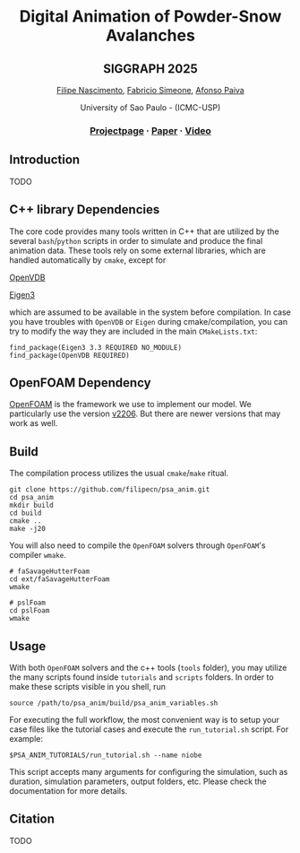 <div align="center">

# Digital Animation of Powder-Snow Avalanches

<h2>SIGGRAPH 2025</h2>

[Filipe Nascimento](https://filipecn.dev/), [Fabricio Simeone](https://sites.google.com/icmc.usp.br/fssousa/home), [Afonso Paiva](https://sites.google.com/icmc.usp.br/apneto/)

University of Sao Paulo - (ICMC-USP)


### [Projectpage]() · [Paper]() · [Video]()

</div>

## Introduction

TODO

## C++ library Dependencies

The core code provides many tools written in C++ that are utilized by the 
several `bash`/`python` scripts in order to simulate and produce the final 
animation data. These tools rely on some external libraries, which are 
handled automatically by `cmake`, except for 

[OpenVDB](https://github.com/AcademySoftwareFoundation/openvdb)

[Eigen3](https://eigen.tuxfamily.org/index.php?title=Main_Page)

which are assumed to be available in the system before compilation. 
In case you have troubles with `OpenVDB` or `Eigen` during cmake/compilation,
you can try to modify the way they are included in the main `CMakeLists.txt`:
```
find_package(Eigen3 3.3 REQUIRED NO_MODULE)
find_package(OpenVDB REQUIRED)
```

## OpenFOAM Dependency

[OpenFOAM](https://www.openfoam.com/) is the framework we use to implement
our model. We particularly use the version 
[v2206](https://www.openfoam.com/news/main-news/openfoam-v2206). 
But there are newer versions that may work as well.

## Build

The compilation process utilizes the usual `cmake`/`make` ritual.

```
git clone https://github.com/filipecn/psa_anim.git
cd psa_anim 
mkdir build
cd build
cmake ..
make -j20
```

You will also need to compile the `OpenFOAM` solvers through `OpenFOAM`'s compiler `wmake`.

```
# faSavageHutterFoam
cd ext/faSavageHutterFoam
wmake

# pslFoam
cd pslFoam
wmake
```

## Usage

With both `OpenFOAM` solvers and the c++ tools (`tools` folder), you may utilize the 
many scripts found inside `tutorials` and `scripts` folders. In order to make these 
scripts visible in you shell, run 
```
source /path/to/psa_anim/build/psa_anim_variables.sh
```

For executing the full workflow, 
the most convenient way is to setup your case files like the tutorial 
cases and execute the `run_tutorial.sh` script. For example:

```
$PSA_ANIM_TUTORIALS/run_tutorial.sh --name niobe
```

This script accepts many arguments for configuring the simulation, such as duration, 
simulation parameters, output folders, etc. 
Please check the documentation for more details.

## Citation

TODO
